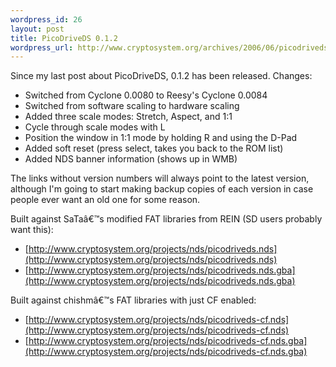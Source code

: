 ```yaml
--- 
wordpress_id: 26
layout: post
title: PicoDriveDS 0.1.2
wordpress_url: http://www.cryptosystem.org/archives/2006/06/picodriveds-012/
---
```

Since my last post about PicoDriveDS, 0.1.2 has been released. Changes:

*   Switched from Cyclone 0.0080 to Reesy's Cyclone 0.0084
*   Switched from software scaling to hardware scaling
*   Added three scale modes: Stretch, Aspect, and 1:1
*   Cycle through scale modes with L
*   Position the window in 1:1 mode by holding R and using the D-Pad
*   Added soft reset (press select, takes you back to the ROM list)
*   Added NDS banner information (shows up in WMB) 

The links without version numbers will always point to the latest version, although I'm going to start making backup copies of each version in case people ever want an old one for some reason.

Built against SaTaâ€™s modified FAT libraries from REIN (SD users probably want this):

*   [http://www.cryptosystem.org/projects/nds/picodriveds.nds](http://www.cryptosystem.org/projects/nds/picodriveds.nds)
*   [http://www.cryptosystem.org/projects/nds/picodriveds.nds.gba](http://www.cryptosystem.org/projects/nds/picodriveds.nds.gba)

Built against chishmâ€™s FAT libraries with just CF enabled:

*   [http://www.cryptosystem.org/projects/nds/picodriveds-cf.nds](http://www.cryptosystem.org/projects/nds/picodriveds-cf.nds)
*   [http://www.cryptosystem.org/projects/nds/picodriveds-cf.nds.gba](http://www.cryptosystem.org/projects/nds/picodriveds-cf.nds.gba)
